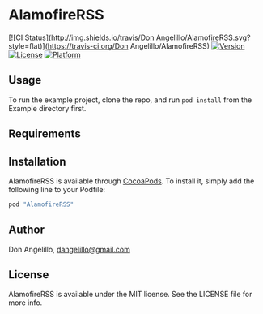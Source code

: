 # AlamofireRSS

[![CI Status](http://img.shields.io/travis/Don Angelillo/AlamofireRSS.svg?style=flat)](https://travis-ci.org/Don Angelillo/AlamofireRSS)
[![Version](https://img.shields.io/cocoapods/v/AlamofireRSS.svg?style=flat)](http://cocoapods.org/pods/AlamofireRSS)
[![License](https://img.shields.io/cocoapods/l/AlamofireRSS.svg?style=flat)](http://cocoapods.org/pods/AlamofireRSS)
[![Platform](https://img.shields.io/cocoapods/p/AlamofireRSS.svg?style=flat)](http://cocoapods.org/pods/AlamofireRSS)

## Usage

To run the example project, clone the repo, and run `pod install` from the Example directory first.

## Requirements

## Installation

AlamofireRSS is available through [CocoaPods](http://cocoapods.org). To install
it, simply add the following line to your Podfile:

```ruby
pod "AlamofireRSS"
```

## Author

Don Angelillo, dangelillo@gmail.com

## License

AlamofireRSS is available under the MIT license. See the LICENSE file for more info.
